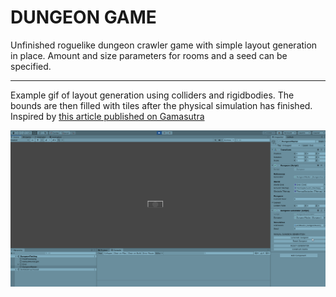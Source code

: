 # **DUNGEON GAME** 

Unfinished roguelike dungeon crawler game with simple layout generation in place. Amount and size parameters for rooms and a seed can be specified.

***

Example gif of layout generation using colliders and rigidbodies. The bounds are then filled with tiles after the physical simulation has finished.
Inspired by [this article published on Gamasutra](https://www.gamasutra.com/blogs/AAdonaac/20150903/252889/Procedural_Dungeon_Generation_Algorithm.php)

![WIP Dungeon layout generation](demo/dungeon_gen_demo.gif)
